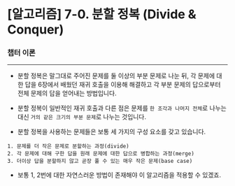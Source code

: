 # [알고리즘] 7-0. 분할 정복 (Divide & Conquer)

### 챕터 이론
___
* 분할 정복은 말그대로 주어진 문제를 둘 이상의 부분 문제로 나눈 뒤, 각 문제에 대한 답을 6장에서 배웠던 재귀 호출을 이용해 해결하고 각 부분 문제의 답으로부터 전체 문제의 답을 얻어내는 방법입니다.  

* 분할 정복이 일반적인 재귀 호출과 다른 점은 문제를 `한 조각과 나머지 전체`로 나누는 대신 `거의 같은 크기의 부분 문제`로 나누는 것입니다.  

* 분할 정복을 사용하는 문제들은 보통 세 가지의 구성 요소를 갖고 있습니다.
```
1. 문제를 더 작은 문제로 분할하는 과정(divide)
2. 각 문제에 대해 구한 답을 원래 문제에 대한 답으로 병합하는 과정(merge)
3. 더이상 답을 분할하지 않고 곧장 풀 수 있는 매우 작은 문제(base case)
```  

* 보통 1, 2번에 대한 자연스러운 방법이 존재해야 이 알고리즘을 적용할 수 있겠죠.  